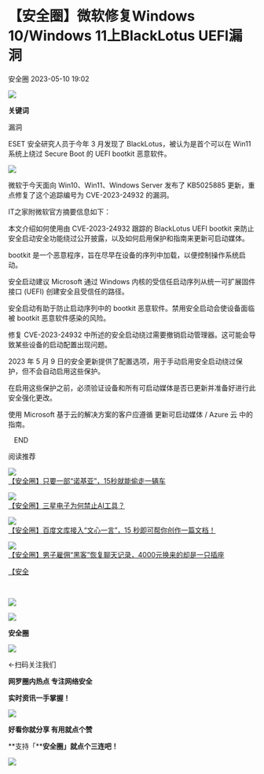 #  【安全圈】微软修复Windows 10/Windows 11上BlackLotus UEFI漏洞   
 安全圈   2023-05-10 19:02  
  
![](https://mmbiz.qpic.cn/mmbiz_jpg/aBHpjnrGyljsJVJHhaCOeUkoze16FrNjE24yjZVib01Tl7diaq0PGm6wazJMuo3K51rsrhdiagwEDicqXQtmMQlIJQ/640?wx_fmt=jpeg "")  
  
**关键词**  
  
  
  
漏洞  
  
  
  
ESET 安全研究人员于今年 3 月发现了 BlackLotus，被认为是首个可以在 Win11 系统上绕过 Secure Boot 的 UEFI bootkit 恶意软件。  
  
  
![](https://mmbiz.qpic.cn/mmbiz_jpg/aBHpjnrGylj1RNThTS5VHhX6cLofTXL6IrjuAvxpxgiamjNicicvibEmGa9ibicnwrgxT4gd9zoFcKDxvSHRJYypzXibw/640?wx_fmt=jpeg "")  
  
微软于今天面向 Win10、Win11、Windows Server 发布了 KB5025885 更新，重点修复了这个追踪编号为 CVE-2023-24932 的漏洞。  
  
  
IT之家附微软官方摘要信息如下：  
  
本文介绍如何使用由 CVE-2023-24932 跟踪的 BlackLotus UEFI bootkit 来防止安全启动安全功能绕过公开披露，以及如何启用保护和指南来更新可启动媒体。  
  
bootkit 是一个恶意程序，旨在尽早在设备的序列中加载，以便控制操作系统启动。  
  
安全启动建议 Microsoft 通过 Windows 内核的受信任启动序列从统一可扩展固件接口 (UEFI) 创建安全且受信任的路径。  
  
安全启动有助于防止启动序列中的 bootkit 恶意软件。禁用安全启动会使设备面临被 bootkit 恶意软件感染的风险。  
  
修复 CVE-2023-24932 中所述的安全启动绕过需要撤销启动管理器。这可能会导致某些设备的启动配置出现问题。  
  
2023 年 5 月 9 日的安全更新提供了配置选项，用于手动启用安全启动绕过保护，但不会自动启用这些保护。  
  
在启用这些保护之前，必须验证设备和所有可启动媒体是否已更新并准备好进行此安全强化更改。  
  
使用 Microsoft 基于云的解决方案的客户应遵循 更新可启动媒体 / Azure 云 中的指南。  
  
  
   END    
  
  
阅读推荐  
  
  
![](https://mmbiz.qpic.cn/mmbiz_png/aBHpjnrGyliavGLlka4ryB5YcPwZDUbQeOk2HTbEldxIlI1jSbFSO9UwQAaaibqictAlMu21nrGBicO8DMgwpQwHicQ/640?wx_fmt=png "")  
[【安全圈】只要一部“诺基亚”，15秒就能偷走一辆车](http://mp.weixin.qq.com/s?__biz=MzIzMzE4NDU1OQ==&mid=2652033652&idx=1&sn=797b61c94be70a0742295f127ceb2e62&chksm=f36ffe34c4187722a97beeb2d21605a276ab2fb97b4f42228590a2acbe65c11ecba4d51aa68b&scene=21#wechat_redirect)  
  
  
  
![](https://mmbiz.qpic.cn/mmbiz_png/aBHpjnrGyliavGLlka4ryB5YcPwZDUbQeq0aKa6eVzjIj15eoicmiaianu46Dxr1epA4MRsevou9P2iaztK3FibV9XIQ/640?wx_fmt=png "")  
[【安全圈】三星电子为何禁止AI工具？](http://mp.weixin.qq.com/s?__biz=MzIzMzE4NDU1OQ==&mid=2652033607&idx=1&sn=94ed923ad31b5356baf15324f363b43a&chksm=f36ffe07c4187711262c0fc19fb8d3c22cad8dbb2e75e17ca5b80e9339ca9eedf09183c2d729&scene=21#wechat_redirect)  
  
  
  
![](https://mmbiz.qpic.cn/mmbiz_png/aBHpjnrGyliavGLlka4ryB5YcPwZDUbQenwqbibUKIuCN8UtaugwpO91c8KHEzd8WPmsKbPeWfxHuyVxoEkkZEXw/640?wx_fmt=png "")  
[【安全圈】百度文库接入“文心一言”，15 秒即可帮你创作一篇文档！](http://mp.weixin.qq.com/s?__biz=MzIzMzE4NDU1OQ==&mid=2652033526&idx=1&sn=8e7773fe007e75a24d99c4c659cabaff&chksm=f36ffdb6c41874a0e3c8d2f8fee9a1b1475aa87f5eab82ec06607f52ff67bc0e8c605a795039&scene=21#wechat_redirect)  
  
  
  
![](https://mmbiz.qpic.cn/mmbiz_png/aBHpjnrGyliavGLlka4ryB5YcPwZDUbQeibkKnzYctYHKOyI8UIOjicDJx2d7J5icVtP21s0FFx29YPgP94axRkmsg/640?wx_fmt=png "")  
[【安全圈】男子雇佣“黑客”恢复聊天记录，4000元换来的却是一只插座](http://mp.weixin.qq.com/s?__biz=MzIzMzE4NDU1OQ==&mid=2652033652&idx=2&sn=c5b599489b78290d83ffeeb5d2a638bf&chksm=f36ffe34c4187722e8d90c9ecce2c7215efcede47f4395be2b5527625861131bc8823b6b4a77&scene=21#wechat_redirect)  
  
  
  
[【安全](http://mp.weixin.qq.com/s?__biz=MzIzMzE4NDU1OQ==&mid=2652030093&idx=4&sn=e988dc890e595695befbdb177d11b98c&chksm=f36fe8cdc41861dbd78f5270a42fca19c1d45cb375ef4469e8a36bef1f42620f990d03714872&scene=21#wechat_redirect)  
  
  
‍  
  
![](https://mmbiz.qpic.cn/mmbiz_gif/aBHpjnrGylgeVsVlL5y1RPJfUdozNyCEft6M27yliapIdNjlcdMaZ4UR4XxnQprGlCg8NH2Hz5Oib5aPIOiaqUicDQ/640?wx_fmt=gif&wxfrom=5&wx_lazy=1 "")  
  
  
  
![](https://mmbiz.qpic.cn/mmbiz_png/aBHpjnrGylgeVsVlL5y1RPJfUdozNyCEDQIyPYpjfp0XDaaKjeaU6YdFae1iagIvFmFb4djeiahnUy2jBnxkMbaw/640?wx_fmt=png&wxfrom=5&wx_lazy=1&wx_co=1 "")  
  
**安全圈**  
  
![](https://mmbiz.qpic.cn/mmbiz_gif/aBHpjnrGylgeVsVlL5y1RPJfUdozNyCEft6M27yliapIdNjlcdMaZ4UR4XxnQprGlCg8NH2Hz5Oib5aPIOiaqUicDQ/640?wx_fmt=gif&wxfrom=5&wx_lazy=1 "")  
  
  
←扫码关注我们  
  
**网罗圈内热点 专注网络安全**  
  
**实时资讯一手掌握！**  
  
  
![](https://mmbiz.qpic.cn/mmbiz_gif/aBHpjnrGylgeVsVlL5y1RPJfUdozNyCE3vpzhuku5s1qibibQjHnY68iciaIGB4zYw1Zbl05GQ3H4hadeLdBpQ9wEA/640?wx_fmt=gif "")  
  
**好看你就分享 有用就点个赞**  
  
**支持「****安全圈」就点个三连吧！**  
  
![](https://mmbiz.qpic.cn/mmbiz_gif/aBHpjnrGylgeVsVlL5y1RPJfUdozNyCE3vpzhuku5s1qibibQjHnY68iciaIGB4zYw1Zbl05GQ3H4hadeLdBpQ9wEA/640?wx_fmt=gif "")  
  
  
